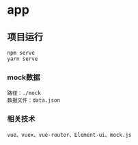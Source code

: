 # app

## 项目运行
```
npm serve
yarn serve
```

### mock数据
```
路径：./mock
数据文件：data.json
```

### 相关技术
```
vue、vuex、vue-router、Element-ui、mock.js
```

